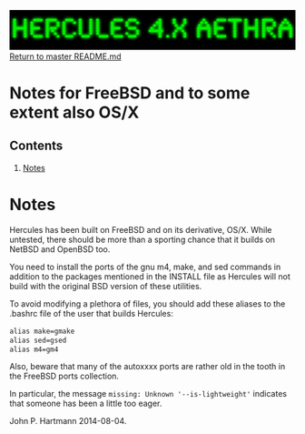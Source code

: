 ![test image](images/image_header_herculesaethra.png)
[Return to master README.md](../README.md)
# Notes for FreeBSD and to some extent also OS/X
## Contents
1. [Notes](#Notes)
# Notes
Hercules has been built on FreeBSD and on its derivative, OS/X.  While untested, there should be more than a sporting chance that it builds on NetBSD and OpenBSD too.

You need to install the ports of the gnu m4, make, and sed commands in addition to the packages mentioned in the INSTALL file as Hercules will not build with the original BSD version of these utilities.

To avoid modifying a plethora of files, you should add these aliases to the .bashrc file of the user that builds Hercules:
```
alias make=gmake
alias sed=gsed
alias m4=gm4
```

Also, beware that many of the autoxxxx ports are rather old in the tooth in the FreeBSD ports collection.

In particular, the message `missing: Unknown '--is-lightweight'` indicates that someone has been a little too eager.

John P. Hartmann 2014-08-04.
